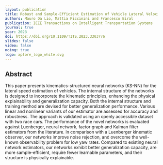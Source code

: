 ```yaml
---
layout: publication
title: Robust and Sample-Efficient Estimation of Vehicle Lateral Velocity Using Neural Networks With Explainable Structure Informed by Kinematic Principles
authors: Mauro Da Lio, Mattia Piccinini and Francesco Biral
publication: IEEE Transactions on Intelligent Transportation Systems
journal: true
year: 2023
doi: https://doi.org/10.1109/TITS.2023.3303776
slides: false
video: false
noimg: true
logo: xplore_logo_white.svg
---
```


## Abstract <!-- omit in toc -->

This paper presents kinematics-structured neural networks (KS-NN) for the lateral speed estimation of vehicles. The internal structure of the networks is designed to incorporate the kinematic principles, enhancing the physical explainability and generalization capacity. Both the internal structure and training method are devised for better generalization performance. Various linear and nonlinear variants of our estimator are assessed for accuracy and robustness. The approach is validated using an openly accessible dataset with two race cars. The performance of the novel networks is evaluated against Luenberger, neural network, factor graph and Kalman filter estimators from the literature. In comparison with a Luenberger kinematic observer, our networks improve noise rejection, and overcome the well-known observability problem for low yaw rates. Compared to existing neural network estimators, our networks exhibit better generalization capacity, are more sample-efficient, require fewer learnable parameters, and their structure is physically explainable.
